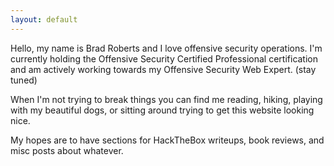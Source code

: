```yaml
---
layout: default
--- 
```


Hello, my name is Brad Roberts and I love offensive security operations. I'm currently holding the Offensive Security Certified Professional certification and am actively working towards my Offensive Security Web Expert. (stay tuned)

When I'm not trying to break things you can find me reading, hiking, playing with my beautiful dogs, or sitting around trying to get this website looking nice.

My hopes are to have sections for HackTheBox writeups, book reviews, and misc posts about whatever. 
